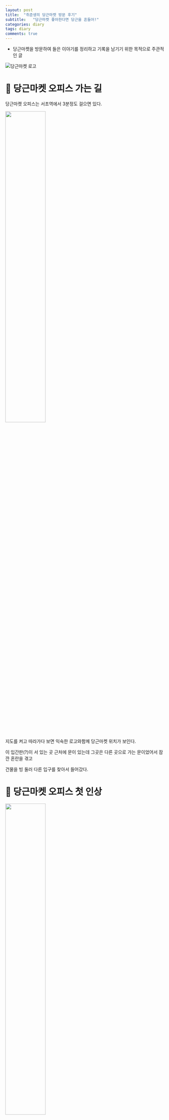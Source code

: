 ```yaml
---
layout: post
title:  "취준생의 당근마켓 방문 후기"
subtitle:   "당근마켓 좋아한다면 당근을 흔들어!"
categories: diary
tags: diary
comments: true
---
```

* 당근마켓을 방문하여 들은 이야기를 정리하고 기록을 남기기 위한 목적으로 주관적인 글



![당근마켓 로고](https://cdn-images-1.medium.com/fit/t/1600/480/1*fTQOUpe09RAWcotdIl2G5w.jpeg)



# 🥕 당근마켓 오피스 가는 길

당근마켓 오피스는 서초역에서 3분정도 걸으면 있다.

<img src="/assets/post_img/KakaoTalk_Photo_2019-01-08-22-42-38-2.jpeg" style="width:50%;" />



지도를 켜고 따라가다 보면 익숙한 로고와함께 당근마켓 위치가 보인다.

이 입간판(?)이 서 있는 곳 근처에 문이 있는데 그곳은 다른 곳으로 가는 문이었어서 잠깐 혼란을 겪고

건물을 빙 둘러 다른 입구를 찾아서 들어갔다.



# 🥕 당근마켓 오피스 첫 인상

<img src="/assets/post_img/KakaoTalk_Photo_2019-01-08-22-42-38-1.jpeg" style="width:50%;">

엘레베이터를 내리면 바로 당근마켓로고가 크게 버티고 있다. 

들어가자마자 채용 홈페이지에서 볼 수 있었던 공간이 있어서 굉장히 반가웠다. 

사진으로 보던 것 처럼 푸릇푸릇하고(?) 어찌보면 분위기 좋은 카페에 와 있는 느낌이 들 정도로 순간 모각코를 하러 온건지 착각 할 정도로 첫 인상이 좋았다. 

<img src="/assets/post_img/image-20190110221201880.png" style="width:80%;" />

사진의 오른쪽에 보면 코카콜라 냉장고가 있는데 저기에서 웰컴드링크(?)로 원하는것을 꺼내 먹을 수 있게 해 주셔서 일하고 와서 정신이 살짝 혼미 해 져있는 나는 몬스터에너지를 골라 쭈욱 들이키며 회의실을 소개받으러 갔다.

한쪽 벽면엔 바닥에 깔면 내가 눕고도 남을 만큼의 거대한 모니터가 있었고 거기에는 `애플TV`가 물려있었다.

10명정도가 둘러 앉을 수 있는 책상에는 `맥북프로`와 이번에 새로 나온 `아이패드 프로 3세대`가 `애플펜슬 2세대`와 함께 나란히 놓여 있었다.

회의실용으로 이렇게 완벽하고 이쁜 기기들이라니, 애플생태계에 들어온지 몇달 안 된 내가 보기엔 최고의 회의실 첫 인상 이었다.

이후에 다시 이야기 하겠지만, CTO님이 오셔서 화면으로 자료들을 보여주셨는데 그때 지나간 애플 TV 화면 보호기로 나오는 영상들이 너무 아름다웠다.

사실 CTO님의 이야기를 들으면서 감탄을 몇번 했는데 그중 몇개는 TV의 영상을 보며 한 것이었다.. 제성합니다.. 넘 멋져서 저도모르게..

그후 탕비실과 휴게실이 별도로 있었는데 앞의 두 공간이 너무 강해서 평범한 공간 이었다.

중간에 머신러닝쪽을 맡으시는 직원분이 탕비실을 들리시며 우리에게 말을 걸어주셨는데 알고보니 거기서 일하시는 개발자분들은 모두 네이버/카카오 에서 일하셨던 분들이었던 것 초천재분들이 모여계신 것 같았다.

그런 분들이 70억 규모의 VC를 받아 만든 당근마켓은 귀여운 이름과는 이질감이 들어 안 어울릴 정도로 대단한 분들이 많았다.

실제로 일을 하는 사무실 공간의 각자의 책상은  `스탠딩 데스크`로 전동으로 책상이 올라갔다 내려갔다 하는데 무지 심플하게 생겨선 그렇게 올라가는 줄 몰랐다.

회사 성장이 빨라서 이곳도 조만간 떠나실 예정이라고 들었다. 다음 이사 갈 곳은 얼마나 더 예쁠까. 기회되면 또 방문하고 싶다.



# 🥕 회사 복지 및 워크스테이션

회사의 전반적인 워크스테이션 장비들은 주로 애플계열로 되어있다. 위에서 이야기 했듯 대부분 애플제품이었다.

나는 그래서 애플친화적인 기업이다 라고 판단했는데 CTO님이 말씀하시길 

> "우리는 좋은 것을 사용하려고 하는 편입니다. 애플보다 좋다고 느껴지는 것이 있으면 사용 할 겁니다."

라고 하셔서 괜시리 깨달음을 얻었다. 맞다. 내가 맥북을 쓰는 것은 애플이 좋아서가 아니라 맥북이 개발하기에 나에게 가장 잘 맞기 때문이었다.

이처럼 당근마켓은 좋은 툴이 있다면 제안하고 함께 사용 할 수 있도록 열려있다고 한다.

또 맘에 들었던 복지중 하나는 매주 목요일을 원격근무를 하는 날로 정해서 한다고 하는데 무작정 좋은것은 아니고 어차피 출근하지 않더라도 자신의 자리에서 일을 하고 산출물을 내야되기 때문에 오히려 출근하는 것이 나을 수도 있다. 나라도 특별한 일이 있는것이 아니라면 출근해서 일 하는게 나을 듯! 

개발 환경은 `Ruby on Rails` 와 ` AWS` 등을 포함해 빠른 개발을 할 수 있는 스타트업 중심의 스택으로 구성 되어 있었다.

내가 당근 마켓에 끌린 것도 처음 시작한 개발 언어인 `Ruby on Rails` 가 모집공고 상단에 있어서 관심있게 보기 시작 해서이다.

파도파도 좋은것들 투성인데 또 맘에 드는건 요새 핫한 markdown 문서 공유 툴인 `Notion` 사용을 한다는 것이다.

나는 개인적으로 기존에 `Typora`로  사용하고 있었는데 개발의 초기단계라 문서가 많이 나오기도 하고 꼭 한번 써 보고 싶어서 내가 다니는 회사의 팀에서도 `Notion`을 통한 문서 공유를 제안했는데 아무래도 보안에 걸리는 것이 있을 수도 있다 보니 아직은 논의를 하고 있는 중이다. 

전반적으로 정리하면 누구든 `원하는 것을 제안 할 수 있는 환경` 인 점이 맘에 드는 곳이었다. 

어쩌면 당연한 것이지만 이런 환경을 실현하기가 어려운 것이라 더 좋아 보였던 것 같다.

더 많은 정보 및 채용은 [공식채용공고](https://dngn.kr/join-us) 페이지에서 확인하길 바란다.

# 🥕 CTO와의 만남 (?)

회사내의 문화중 하나는 수평적인 문화를 위해 서로를 영어이름으로 부르는데 CTO님의 닉네임은 Seapy다.

개인적으로 이런 발표를 기대했지만 바쁘신 분에게 요구하기가 죄송스러워 희망하기만 했는데 너무도 친절히 설명 해 주셨다.

그리고 CTO 님이 입고 계셨던 WWDC에 다녀오면 가져오셨다던 애플 조끼가 너무 멋졌다.. 

(애플에 들어오긴 쉬웠지만 나가긴 어려울 것이라고 생각도 들었다리..)

설명을 잘 해 주셔서 말주변이 좋으신가 보다 생각했는데 알고보니 유튜브/ 블로그 등의 SNS를 많이 하시고 또 글도 많이 쓰시는 분이셨다. 사실 여러군데 찾아보니 안 하시는 SNS를 찾는게 빠를 정도로 많이 하고 계셨다.. :joy:

이건 믿고봐야한다는 생각에 모두 구독..!

당근마켓 운영의 기본 원칙은 `투자금` 이나 `광고수입` 들을 쟁여두지 않고 모두 다시 당근마켓을 알리고 광고하는데 태운다고 한다.

이는 글로벌 스트리밍 기업 `넷플릭스`나 `실리콘 밸리` 에서도 지켜지는 원칙이며 물들어올 때 노를 저어야 하는 스타트업에 꼭 필요한 원칙이지 싶다.

아래에 들은 내용을 간단히 정리해보았다.

## 현재까지의 당근마켓

성장 곡선을 이야기할때 어플같은 경우는 가입자수를 그래프화시켜서 이야기 하는데 일부 앱들은 투자를 쉽게 받을 목적으로 이 수치를 누적 가입자수로 뻥튀기 시키는데 당근마켓 같은 경우는 실제로 유입되어 활동하는 유저들만을 기반으로 하기때문에 더욱 유의미한 자료였던 것 같다. 

<img src="https://www.notion.so/image/https%3A%2F%2Fs3-us-west-2.amazonaws.com%2Fsecure.notion-static.com%2F7b3f49a5-6ad2-4280-891c-82db67df3b42%2Fdaangn-3years-mau.png" style="width:80%;" />

위 그래프는 공식 채용 사이트 에서 가져온 `WAU` 그래프이다.

중간에 한번씩 떨어지는 구간이 있는데 이 구간의 대한 해석은 여러분이 직접 맞춰보는것도 좋을 것 같다. 

자세히 보면 그럴만한 이유가 있는 구간이니 시간나면 해석 해 보시길



2016년에 그래프가 시작하여 2018년 10월까지 시간이 흐를수록 거의 수직에 가깝게 가팔라지고있다. 

2019년 지금까지도 그래프는 계속 상승중이며 비슷하게 커졌던 기업인 `배달의 민족` 의 아성을 위협 할 만하지 않은가?



## 앞으로의 당근마켓

어떤 기업이던 현재 머물러 수익을 창출하려 한다면 반드시 주저않게 되어있다.

끊임없이 새로운 기술들과 서비스들이 우후죽순으로 생겨나기 때문이다.

아마 당근마켓은 지역 서비스로써의 굳건한 입지를 다져나가지 않을까 싶다. 

`중고나라`같은 서비스는 네이버 종속적인점을 제하고 보더라도 크게 달라지는 점이 없다.

`대체제`가 없어서 쓸 수 밖에 없는 서비스지 않은가? 이미 업자 잡기나 사기꾼 잡기도 손을 놓은 듯 하고..

## 기타 등등

서비스를 운영하는 경험적으로 배운 점은 테스트 방법이었다.

테스트 라는 말이 적합한 지는 모르겠는데, 유저에게는 속도로 비추어지는 `비기능적인 요구` 에 대한 업데이트를 배포전에 일부 지역에서 테스트를 해 보는 방식에 대해 새로운 인사이트를 얻었다. 

만약 로컬 테스트후 문제 없다고 판단되어 배포를 했다가 버그가 나면 큰 일 이기에 이런 지역적인 테스트 방법이 유용하게 다가왔다. 이건 진짜 서비스를 운용 해보지 않으면 알 수 없는 것 :cry:



# 🥕 방문 후기

평소에도 장난처럼 커뮤니티 댓글을 보면 "혹시 누군가 시켜서 하는 거라면 다음에 당근을 흔들어 주세요!" 라는 글에서 부터 

꽤 자연스럽게 우리 삶에 당근이라는 채소가 많이 등장 하는 것 같다. (?)  

물론 그 당근과 이 당근은 다르지만.. 그만큼 친숙하게 느껴졌던 회사였던 것 같다.

더불어서, 회사 방문을 통해 여러 이야기를 듣고 현업자분들에게 이야기를 들으니 내 손으로 할 수 있는 것들이 정말 많다는 것을 다시한번 느끼게 되는 자극제가 되었다.

이렇게 블로그를 쓰는 것만 봐도 내가 얼마나 자극 받았는지 알 수 있는 것 같다. 

( 직장인이 퇴근하고 글을 쓰는 것은 정말 힘들다는 것을 깨달았다.)

역시 나는 끊임없이 공부해야겠어 라는 마음을 곤고히 하게 해 준 기회면서 전과를 하여 컴퓨터를 배운지 이제 2년이 되었는데 더욱 열정을 불태울 수 있는 시간이었다.

취준생의 마음가짐으로 다녀 온 것이라 더 재미있었을 수도..ㅎ

그리고 역시 애플이 짱이다.. 사무실에 있는 `애플숲`은 나로 하여금 이곳이 아니더라도 맥북으로 모두가 생산성을 논하면서 일하는 회사를 상상하게 만들어주었다.

처음 배운 프로그래밍 언어였던 레일즈를 실무에서도 이렇게 잘 쓰인다는 것을 직접 보니 레일즈.. 죽지않았다! 라는 마음도 들었고.. 받아온 스티커 중에 Ruby를 들고 있는 토끼는 내 마음에 다시한번 Ruby를 각인시켜 불태워 주었다..헤.. 커여워..

<img src="/assets/post_img/KakaoTalk_Photo_2019-01-10-23-39-40.jpeg" style="width: 70%;" />

조만간 당근마켓에서 [루비세미나](https://festa.io/events/183)를 여는데 이미 신청도 완료한 상태라 기대하는 중이다!

가서 또 반가운 얼굴들을 만나길

<img src="/assets/post_img/KakaoTalk_Photo_2019-01-10-22-37-19.jpeg" style="width: 70%;" />

마지막으로, 초대해준 재호! 같이 가준 치오형, 채채 너무 꺼마워여~ 덕분에 기억에 남을 시간을 가질 수 있었어요옹

다음에 또 기회가 되서 이런 시간 자주 가지길.. 늘 선한 영향력 감사합니당